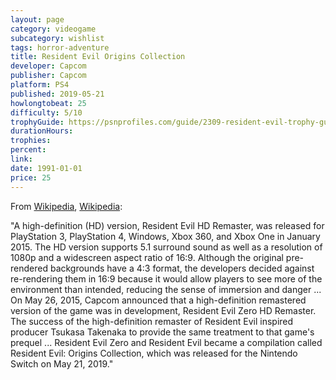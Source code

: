 ```yaml
---
layout: page
category: videogame
subcategory: wishlist
tags: horror-adventure
title: Resident Evil Origins Collection
developer: Capcom
publisher: Capcom
platform: PS4
published: 2019-05-21
howlongtobeat: 25
difficulty: 5/10
trophyGuide: https://psnprofiles.com/guide/2309-resident-evil-trophy-guide
durationHours:
trophies:
percent:
link:
date: 1991-01-01
price: 25
---
```


From [Wikipedia](https://en.wikipedia.org/wiki/Resident_Evil_(2002_video_game)#Resident_Evil:_Origins_Collection), [Wikipedia](https://en.wikipedia.org/wiki/Resident_Evil_Zero#HD_Remaster):

"A high-definition (HD) version, Resident Evil HD Remaster, was released for PlayStation 3, PlayStation 4, Windows, Xbox 360, and Xbox One in January 2015. The HD version supports 5.1 surround sound as well as a resolution of 1080p and a widescreen aspect ratio of 16:9. Although the original pre-rendered backgrounds have a 4:3 format, the developers decided against re-rendering them in 16:9 because it would allow players to see more of the environment than intended, reducing the sense of immersion and danger ... On May 26, 2015, Capcom announced that a high-definition remastered version of the game was in development, Resident Evil Zero HD Remaster. The success of the high-definition remaster of Resident Evil inspired producer Tsukasa Takenaka to provide the same treatment to that game's prequel ... Resident Evil Zero and Resident Evil became a compilation called Resident Evil: Origins Collection, which was released for the Nintendo Switch on May 21, 2019."

